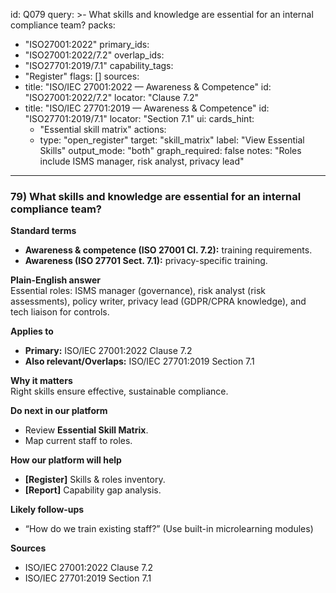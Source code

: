 id: Q079
query: >-
  What skills and knowledge are essential for an internal compliance team?
packs:
  - "ISO27001:2022"
primary_ids:
  - "ISO27001:2022/7.2"
overlap_ids:
  - "ISO27701:2019/7.1"
capability_tags:
  - "Register"
flags: []
sources:
  - title: "ISO/IEC 27001:2022 — Awareness & Competence"
    id: "ISO27001:2022/7.2"
    locator: "Clause 7.2"
  - title: "ISO/IEC 27701:2019 — Awareness & Competence"
    id: "ISO27701:2019/7.1"
    locator: "Section 7.1"
ui:
  cards_hint:
    - "Essential skill matrix"
  actions:
    - type: "open_register"
      target: "skill_matrix"
      label: "View Essential Skills"
output_mode: "both"
graph_required: false
notes: "Roles include ISMS manager, risk analyst, privacy lead"
---
### 79) What skills and knowledge are essential for an internal compliance team?

**Standard terms**  
- **Awareness & competence (ISO 27001 Cl. 7.2):** training requirements.  
- **Awareness (ISO 27701 Sect. 7.1):** privacy-specific training.

**Plain-English answer**  
Essential roles: ISMS manager (governance), risk analyst (risk assessments), policy writer, privacy lead (GDPR/CPRA knowledge), and tech liaison for controls.

**Applies to**  
- **Primary:** ISO/IEC 27001:2022 Clause 7.2  
- **Also relevant/Overlaps:** ISO/IEC 27701:2019 Section 7.1

**Why it matters**  
Right skills ensure effective, sustainable compliance.

**Do next in our platform**  
- Review **Essential Skill Matrix**.  
- Map current staff to roles.

**How our platform will help**  
- **[Register]** Skills & roles inventory.  
- **[Report]** Capability gap analysis.

**Likely follow-ups**  
- “How do we train existing staff?” (Use built-in microlearning modules)

**Sources**  
- ISO/IEC 27001:2022 Clause 7.2  
- ISO/IEC 27701:2019 Section 7.1
